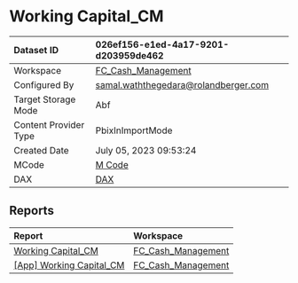 



# Working Capital_CM

|Dataset ID|026ef156-e1ed-4a17-9201-d203959de462|
| :--- | :--- |
|Workspace|[FC_Cash_Management](../Workspaces/FC_Cash_Management.md)|
|Configured By|samal.waththegedara@rolandberger.com|
|Target Storage Mode|Abf|
|Content Provider Type|PbixInImportMode|
|Created Date|July 05, 2023 09:53:24|
|MCode|[M Code](./Working-Capital_CM/mcode.md)|
|DAX|[DAX](./Working-Capital_CM/dax.md)|

## Reports

|Report|Workspace|
| :--- | :--- |
|[Working Capital_CM](../Reports/Working-Capital_CM.md)|[FC_Cash_Management](../Workspaces/FC_Cash_Management.md)|
|[[App] Working Capital_CM](../Reports/[App]-Working-Capital_CM.md)|[FC_Cash_Management](../Workspaces/FC_Cash_Management.md)|
